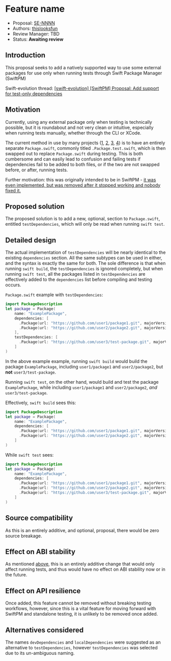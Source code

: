 # Feature name

* Proposal: [SE-NNNN](NNNN-swiftpm-test-only-dependencies.md)
* Authors: [thislooksfun](https://github.com/thislooksfun)
* Review Manager: TBD
* Status: **Awaiting review**

## Introduction

This proposal seeks to add a natively supported way to use some external packages for use only when running tests through Swift Package Manager (SwiftPM)

Swift-evolution thread: [\[swift-evolution\] \[SwiftPM\] Proposal: Add support for test-only	dependencies](https://lists.swift.org/pipermail/swift-evolution/Week-of-Mon-20161226/029720.html)

## Motivation

Currently, using any external package only when testing is technically possible, but it is roundabout and not very clean or intuitive, especially when running tests manually, whether through the CLI or XCode.

The current method in use by many projects ([1][test-example-1], [2][test-example-2], [3][test-example-3], [4][test-example-4]) is to have an entirely separate `Package.swift`, commonly titled `.Package.test.swift`, which is then swapped out to replace `Package.swift` during testing. This is both cumbersome and can easily lead to confusion and failing tests if dependencies fail to be added to both files, or if the two are not swapped before, or after, running tests.

Further motivation: this was originally intended to be in SwiftPM - [it was even implemented, but was removed after it stopped working and nobody fixed it.](https://github.com/apple/swift-package-manager/commit/34b7826cb586b0769ea5f60a7718d7de599ce27f)

## Proposed solution

The proposed solution is to add a new, optional, section to `Package.swift`, entitled `testDependencies`, which will only be read when running `swift test`.

## Detailed design

The actual implementation of `testDependencies` will be nearly identical to the existing `dependencies` section. All the same subtypes can be used in either, and the syntax is exactly the same for both. The sole difference is that when running `swift build`, the `testDependencies` is ignored completely, but when running `swift test`, all the packages listed in `testDependencies` are effectively added to the `dependencies` list before compiling and testing occurs.

`Package.swift` example with `testDependencies`:
```swift
import PackageDescription
let package = Package(
    name: "ExamplePackage",
    dependencies: [
      .Package(url: "https://github.com/user1/package1.git", majorVersion: 2),
      .Package(url: "https://github.com/user2/package2.git", majorVersion: 1, minor: 4),
    ],
    testDependencies: [
      .Package(url: "https://github.com/user3/test-package.git", majorVersion: 3),
    ]
)
```

In the above example example, running `swift build` would build the package `ExamplePackage`, including `user1/package1` and `user2/package2`, but **not** `user3/test-package`.

Running `swift test`, on the other hand, would build and test the package `ExamplePackage`, while including `user1/package1` and `user2/package2`, _and_ `user3/test-package`.

Effectively, `swift build` sees this:
```swift
import PackageDescription
let package = Package(
    name: "ExamplePackage",
    dependencies: [
      .Package(url: "https://github.com/user1/package1.git", majorVersion: 2),
      .Package(url: "https://github.com/user2/package2.git", majorVersion: 1, minor: 4),
    ]
)
```

While `swift test` sees:
```swift
import PackageDescription
let package = Package(
    name: "ExamplePackage",
    dependencies: [
      .Package(url: "https://github.com/user1/package1.git", majorVersion: 2),
      .Package(url: "https://github.com/user2/package2.git", majorVersion: 1, minor: 4),
      .Package(url: "https://github.com/user3/test-package.git", majorVersion: 3),
    ]
)
```

## Source compatibility

As this is an entirely additive, and optional, proposal, there would be zero source breakage.

## Effect on ABI stability

As mentioned [above](#source-compatibility), this is an entirely additive change that would only affect running tests, and thus would have no effect on ABI stability now or in the future.

## Effect on API resilience

Once added, this feature cannot be removed without breaking testing workflows, however, since this is a vital feature for moving forward with SwiftPM and standalone testing, it is unlikely to be removed once added.

## Alternatives considered

The names `devDependencies` and `localDependencies` were suggested as an alternative to `testDependencies`, however `testDependencies` was selected due to its un-ambiguous naming.


[test-example-1]: https://github.com/Quick/Quick/tree/500a6bbb171d9062a921770bb99ffc8ebe17c3cf
[test-example-2]: https://github.com/Carthage/Commandant/tree/0cd56446bdb8cb94acc26093c8322c47d9544fbe
[test-example-3]: https://github.com/Swinject/Swinject/tree/819ac12620bcbc94152e1b04433e64d968e55909
[test-example-4]: https://github.com/ReactiveCocoa/ReactiveSwift/tree/0fb7a16e8a1717432024e60d8a1a7c601bb0bd56